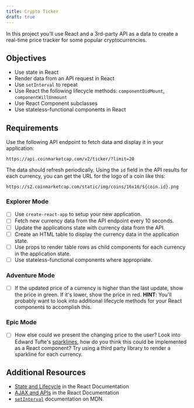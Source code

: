 ```yaml
---
title: Crypto Ticker
draft: true
---
```


In this project you'll use React and a 3rd-party API as a data to create a real-time price tracker for some popular cryptocurrencies.

## Objectives

* Use state in React
* Render data from an API request in React
* Use `setInterval` to repeat
* Use React the following lifecycle methods: `componentDidMount`, `componentWillUnmount`
* Use React Component subclasses
* Use stateless-functional components in React

## Requirements

Use the following API endpoint to fetch data and display it in your application:

```
https://api.coinmarketcap.com/v2/ticker/?limit=20
```

The data should refresh periodically. Using the `id` field in the API results for each currency, you can get the URL for the logo of a coin like this:

```
https://s2.coinmarketcap.com/static/img/coins/16x16/${coin.id}.png
```

### Explorer Mode

* [ ] Use `create-react-app` to setup your new application.
* [ ] Fetch new currency data from the API endpoint every 10 seconds.
* [ ] Update the applications state with currency data from the API.
* [ ] Create an HTML table to display the currency data in the application state.
* [ ] Use props to render table rows as child components for each currency in the application state.
* [ ] Use stateless-functional components where appropriate.

### Adventure Mode

* [ ] If the updated price of a currency is higher than the last update, show the price in green. If it's lower, show the price in red. **HINT**: You'll probably want to look into additional lifecycle methods for your React components to accomplish this.

### Epic Mode

* [ ] How else could we present the changing price to the user? Look into Edward Tufte's [sparklines](https://en.wikipedia.org/wiki/Sparkline), how do you think this could be implemented as a React component? Try using a third party library to render a sparkline for each currency.

## Additional Resources

* [State and Lifecycle](https://reactjs.org/docs/state-and-lifecycle.html) in the React Documentation
* [AJAX and APIs](https://reactjs.org/docs/faq-ajax.html) in the React Documentation
* [`setInterval`](https://developer.mozilla.org/en-US/docs/Web/API/WindowOrWorkerGlobalScope/setInterval) documentation on MDN.
